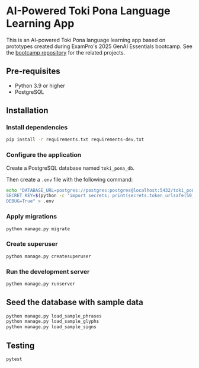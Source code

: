 # AI-Powered Toki Pona Language Learning App

This is an AI-powered Toki Pona language learning app based on prototypes created during ExamPro's 2025 GenAI Essentials bootcamp. See the [bootcamp repository](https://github.com/dr-rompecabezas/free-genai-bootcamp-2025) for the related projects.

## Pre-requisites

- Python 3.9 or higher
- PostgreSQL

## Installation

### Install dependencies

```bash
pip install -r requirements.txt requirements-dev.txt
```

### Configure the application

Create a PostgreSQL database named `toki_pona_db`.

Then create a `.env` file with the following command:

```bash
echo "DATABASE_URL=postgres://postgres:postgres@localhost:5432/toki_pona_db
SECRET_KEY=$(python -c 'import secrets; print(secrets.token_urlsafe(50))')
DEBUG=True" > .env
```

### Apply migrations

```bash
python manage.py migrate
```

### Create superuser

```bash
python manage.py createsuperuser
```

### Run the development server

```bash
python manage.py runserver
```

## Seed the database with sample data

```bash
python manage.py load_sample_phrases
python manage.py load_sample_glyphs
python manage.py load_sample_signs
```

## Testing

```bash
pytest
```
